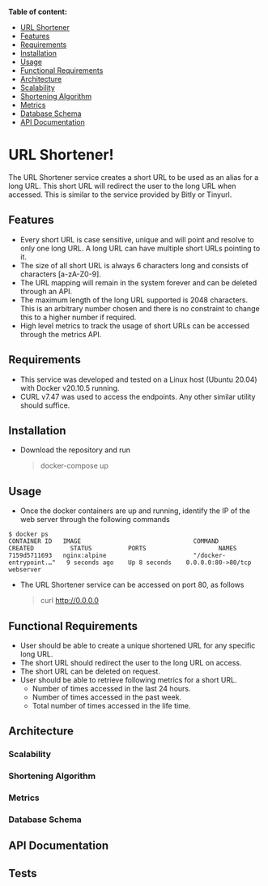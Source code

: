 **Table of content:**
- [URL Shortener](#url-shortener)
- [Features](#features)
- [Requirements](#requirements)
- [Installation](#installation)
- [Usage](#usage)
- [Functional Requirements](#functional-requirements)
- [Architecture](#architecture)
- [Scalability](#scalability)
- [Shortening Algorithm](#shortening-algorithm)
- [Metrics](#metrics)
- [Database Schema](#database-schema)
- [API Documentation](#api-documentation)

# URL Shortener!

The URL Shortener service creates a short URL to be used as an alias for a long URL. This short URL will redirect the user to the long URL when accessed. This is similar to the service provided by Bitly or Tinyurl.

## Features
- Every short URL is case sensitive, unique and will point and resolve to only one long URL. A long URL can have multiple short URLs pointing to it.
- The size of all short URL is always 6 characters long and consists of characters [a-zA-Z0-9].
- The URL mapping will remain in the system forever and can be deleted through an API.
- The maximum length of the long URL supported is 2048 characters. This is an arbitrary number chosen and there is no constraint to change this to a higher number if required.
- High level metrics to track the usage of short URLs can be accessed through the metrics API.

## Requirements
- This service was developed and tested on a Linux host (Ubuntu 20.04) with Docker v20.10.5 running.
- CURL v7.47 was used to access the endpoints. Any other similar utility should suffice. 

## Installation
- Download the repository and run
	> docker-compose up

## Usage
-  Once the docker containers are up and running, identify the IP of the web server through the following commands
```
$ docker ps
CONTAINER ID   IMAGE                               COMMAND                  CREATED          STATUS          PORTS                    NAMES
7159d5711693   nginx:alpine                        "/docker-entrypoint.…"   9 seconds ago    Up 8 seconds    0.0.0.0:80->80/tcp       webserver
```
 - The URL Shortener service can be accessed on port 80, as follows
	> curl http://0.0.0.0
	
## Functional Requirements
- User should be able to create a unique shortened URL for any specific long URL.
- The short URL should redirect the user to the long URL on access.
- The short URL can be deleted on request.
- User should be able to retrieve following metrics for a short URL.
	- Number of times accessed in the last 24 hours.
	- Number of times accessed in the past week.
	- Total number of times accessed in the life time.

## Architecture

### Scalability

### Shortening Algorithm

### Metrics

### Database Schema

## API Documentation


## Tests
